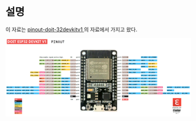 # 설명

이 자료는 [pinout-doit-32devkitv1
](https://github.com/playelek/pinout-doit-32devkitv1/)의 자료에서 가지고 왔다.

![](pinoutDOIT32devkitv1.png)
